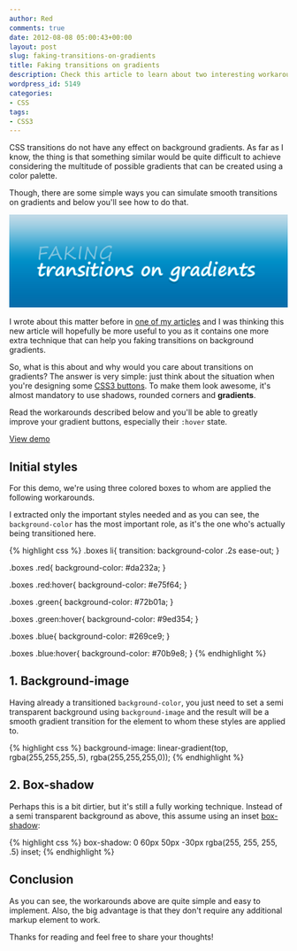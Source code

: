 ```yaml
---
author: Red
comments: true
date: 2012-08-08 05:00:43+00:00
layout: post
slug: faking-transitions-on-gradients
title: Faking transitions on gradients
description: Check this article to learn about two interesting workarounds for faking transitions on background gradients.
wordpress_id: 5149
categories:
- CSS
tags:
- CSS3
---
```


CSS transitions do not have any effect on background gradients. As far as I know, the thing is that something similar would be quite difficult to achieve considering the multitude of possible gradients that can be created using a color palette.

Though, there are some simple ways you can simulate smooth transitions on gradients and below you'll see how to do that.

![Transitions on gradients](/dist/uploads/2012/08/faking-transitions-on-gradients.png)

<!-- more -->

I wrote about this matter before in [one of my articles](/css-pitfalls-and-how-to-overcome-them) and I was thinking this new article will hopefully be more useful to you as it contains one more extra technique that can help you faking transitions on background gradients.

So, what is this about and why would you care about transitions on gradients? The answer is very simple: just think about the situation when you're designing some [CSS3 buttons](/just-another-awesome-css3-buttons). To make them look awesome, it's almost mandatory to use shadows, rounded corners and **gradients**.

Read the workarounds described below and you'll be able to greatly improve your gradient buttons, especially their `:hover` state. 

[View demo](/dist/uploads/2012/08/fake-transitions-on-gradients-demo.html)


## Initial styles

For this demo, we're using three colored boxes to whom are applied the following workarounds.

I extracted only the important styles needed and as you can see, the `background-color` has the most important role, as it's the one who's actually being transitioned here.     

{% highlight css %}
.boxes li{
    transition: background-color .2s ease-out;
}

.boxes .red{
    background-color: #da232a;
}

.boxes .red:hover{
    background-color: #e75f64;
}   

.boxes .green{
    background-color: #72b01a;
}

.boxes .green:hover{
    background-color: #9ed354;
}   

.boxes .blue{
    background-color: #269ce9;
}

.boxes .blue:hover{
    background-color: #70b9e8;
}
{% endhighlight %}


## 1. Background-image

Having already a transitioned `background-color`, you just need to set a semi transparent background using `background-image` and the result will be a smooth gradient transition for the element to whom these styles are applied to.
    
{% highlight css %}
background-image: linear-gradient(top, rgba(255,255,255,.5), rgba(255,255,255,0));
{% endhighlight %}

## 2. Box-shadow

Perhaps this is a bit dirtier, but it's still a fully working technique. Instead of a semi transparent background as above, this assume using an inset [box-shadow](/how-to-create-slick-effects-with-css3-box-shadow):


{% highlight css %}
box-shadow: 0 60px 50px -30px rgba(255, 255, 255, .5) inset;
{% endhighlight %}

## Conclusion

As you can see, the workarounds above are quite simple and easy to implement. Also, the big advantage is that they don't require any additional markup element to work. 

Thanks for reading and feel free to share your thoughts!